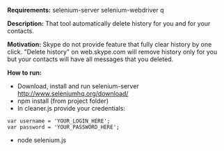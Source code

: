 **Requirements:** 
selenium-server 
selenium-webdriver
q

**Description:**
That tool automatically delete history for you and for your contacts. 

**Motivation:**
Skype do not provide feature that fully clear history by one click. "Delete history" on web.skype.com will remove history only for you but your contacts will have all messages that you deleted.

**How to run:**
* Download, install and run selenium-server http://www.seleniumhq.org/download/
* npm install (from project folder) 
* In cleaner.js provide your credentials:
```
var username = 'YOUR_LOGIN_HERE';
var password = 'YOUR_PASSWORD_HERE';
```
* node selenium.js
